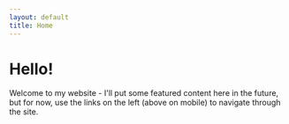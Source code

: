 ```yaml
---
layout: default
title: Home
---
```

# Hello!

Welcome to my website - I'll put some featured content here in the future, but for now, use the links on the left (above on mobile) to navigate through the site.